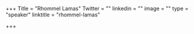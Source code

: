 +++
Title = "Rhommel Lamas"
Twitter = ""
linkedin = ""
image = ""
type = "speaker"
linktitle = "rhommel-lamas"

+++


